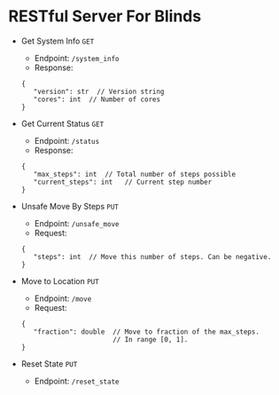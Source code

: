 # RESTful Server For Blinds

 * Get System Info `GET`
   * Endpoint: `/system_info`
   * Response:
   ```
   {
      "version": str  // Version string
      "cores": int  // Number of cores
   }
   ```

 * Get Current Status `GET`
   * Endpoint: `/status`
   * Response:
   ```
   {
      "max_steps": int  // Total number of steps possible
      "current_steps": int   // Current step number
   }
   ```

 * Unsafe Move By Steps `PUT`
   * Endpoint: `/unsafe_move`
   * Request:
   ```
   {
      "steps": int  // Move this number of steps. Can be negative.
   }
   ```

 * Move to Location `PUT`
   * Endpoint: `/move`
   * Request:
   ```
   {
      "fraction": double  // Move to fraction of the max_steps.
                          // In range [0, 1].
   }
   ```

 * Reset State `PUT`
   * Endpoint: `/reset_state`